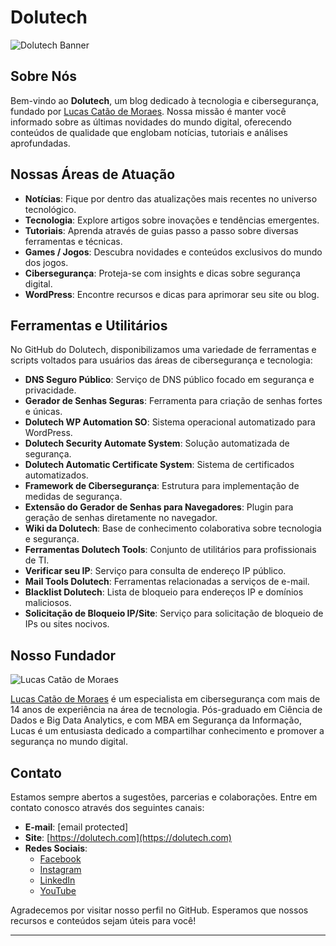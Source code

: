 # Dolutech

![Dolutech Banner](https://dolutech.com/wp-content/uploads/2023/02/dolutech-new-logo.png)

## Sobre Nós

Bem-vindo ao **Dolutech**, um blog dedicado à tecnologia e cibersegurança, fundado por [Lucas Catão de Moraes](https://cataodemoraes.com/). Nossa missão é manter você informado sobre as últimas novidades do mundo digital, oferecendo conteúdos de qualidade que englobam notícias, tutoriais e análises aprofundadas.

## Nossas Áreas de Atuação

- **Notícias**: Fique por dentro das atualizações mais recentes no universo tecnológico.
- **Tecnologia**: Explore artigos sobre inovações e tendências emergentes.
- **Tutoriais**: Aprenda através de guias passo a passo sobre diversas ferramentas e técnicas.
- **Games / Jogos**: Descubra novidades e conteúdos exclusivos do mundo dos jogos.
- **Cibersegurança**: Proteja-se com insights e dicas sobre segurança digital.
- **WordPress**: Encontre recursos e dicas para aprimorar seu site ou blog.

## Ferramentas e Utilitários

No GitHub do Dolutech, disponibilizamos uma variedade de ferramentas e scripts voltados para usuários das áreas de cibersegurança e tecnologia:

- **DNS Seguro Público**: Serviço de DNS público focado em segurança e privacidade.
- **Gerador de Senhas Seguras**: Ferramenta para criação de senhas fortes e únicas.
- **Dolutech WP Automation SO**: Sistema operacional automatizado para WordPress.
- **Dolutech Security Automate System**: Solução automatizada de segurança.
- **Dolutech Automatic Certificate System**: Sistema de certificados automatizados.
- **Framework de Cibersegurança**: Estrutura para implementação de medidas de segurança.
- **Extensão do Gerador de Senhas para Navegadores**: Plugin para geração de senhas diretamente no navegador.
- **Wiki da Dolutech**: Base de conhecimento colaborativa sobre tecnologia e segurança.
- **Ferramentas Dolutech Tools**: Conjunto de utilitários para profissionais de TI.
- **Verificar seu IP**: Serviço para consulta de endereço IP público.
- **Mail Tools Dolutech**: Ferramentas relacionadas a serviços de e-mail.
- **Blacklist Dolutech**: Lista de bloqueio para endereços IP e domínios maliciosos.
- **Solicitação de Bloqueio IP/Site**: Serviço para solicitação de bloqueio de IPs ou sites nocivos.

## Nosso Fundador

![Lucas Catão de Moraes](https://cataodemoraes.com/wp-content/uploads/2025/03/lucas-catao-de-moraes.jpg)

[Lucas Catão de Moraes](https://cataodemoraes.com/) é um especialista em cibersegurança com mais de 14 anos de experiência na área de tecnologia. Pós-graduado em Ciência de Dados e Big Data Analytics, e com MBA em Segurança da Informação, Lucas é um entusiasta dedicado a compartilhar conhecimento e promover a segurança no mundo digital.

## Contato

Estamos sempre abertos a sugestões, parcerias e colaborações. Entre em contato conosco através dos seguintes canais:

- **E-mail**: [email protected]
- **Site**: [https://dolutech.com](https://dolutech.com)
- **Redes Sociais**:
  - [Facebook](https://www.facebook.com/dolutech/)
  - [Instagram](https://www.instagram.com/dolutech.oficial/)
  - [LinkedIn](https://pt.linkedin.com/company/dolutech)
  - [YouTube](https://www.youtube.com/@dolutech)

Agradecemos por visitar nosso perfil no GitHub. Esperamos que nossos recursos e conteúdos sejam úteis para você!

---
